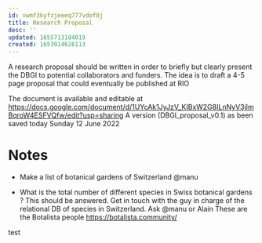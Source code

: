 ```yaml
---
id: vwmf3kyfzjeeeq777vdof8j
title: Research Proposal
desc: ''
updated: 1655713184019
created: 1653914626113
---
```



A research proposal should be written in order to briefly but clearly present the DBGI to potential collaborators and funders.
The idea is to draft a 4-5 page proposal that could eventually be published at RIO

The document is available and editable at https://docs.google.com/document/d/1UYcAk1JyJzV_KIBxW2G8ILnNyV3jImBqroW4ESFVQfw/edit?usp=sharing
A version (DBGI_proposal_v0.1) as been saved today Sunday 12 June 2022 




# Notes

- Make a list of botanical gardens of Switzerland
@manu


- What is the total number of different species in Swiss botanical gardens ?
This should be answered. Get in touch with the guy in charge of the relational DB of species in Switzerland. Ask @manu or Alain 
These are the Botalista people https://botalista.community/

test